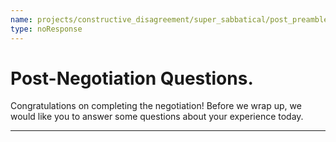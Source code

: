 ```yaml
---
name: projects/constructive_disagreement/super_sabbatical/post_preamble.md
type: noResponse
---
```


# Post-Negotiation Questions.

Congratulations on completing the negotiation! Before we wrap up, we would like you to answer some questions about your experience today.

---
